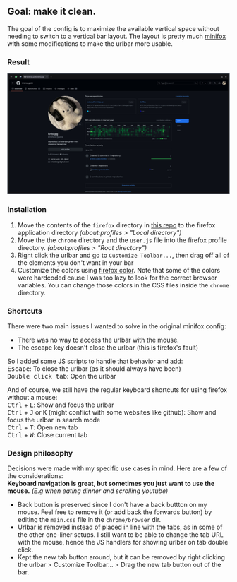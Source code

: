 ## Goal: make it clean.
The goal of the config is to maximize the available vertical space without needing to switch to a vertical bar layout. The layout is pretty much [minifox](https://codeberg.org/awwpotato/MiniFox) with some modifications to make the urlbar more usable.

### Result 
![preview](./preview.jpeg)

### Installation 
1. Move the contents of the `firefox` directory in [this repo](https://github.com/Aris-t2/CustomJSforFx/tree/master?tab=readme-ov-file#script-loader) to the firefox application directory *(about:profiles > "Local directory")*    
2. Move the the `chrome` directory and the `user.js` file into the firefox profile directory. *(about:profiles > "Root directory")*    
3. Right click the urlbar and go to `Customize Toolbar...`, then drag off all of the elements you don't want in your bar    
4. Customize the colors using [firefox color](https://color.firefox.com). Note that some of the colors were hardcoded cause I was too lazy to look for the correct browser variables. You can change those colors in the CSS files inside the `chrome` directory.    

### Shortcuts 
There were two main issues I wanted to solve in the original minifox config:
- There was no way to access the urlbar with the mouse.
- The escape key doesn't close the urlbar (this is firefox's fault)

So I added some JS scripts to handle that behavior and add:    
<kbd>Escape</kbd>: To close the urlbar (as it should always have been)    
<kbd>Double click tab</kbd>: Open the urlbar    

And of course, we still have the regular keyboard shortcuts for using firefox without a mouse:    
<kbd>Ctrl</kbd> + <kbd>L</kbd>: Show and focus the urlbar    
<kbd>Ctrl</kbd> + <kbd>J</kbd> or <kbd>K</kbd> (might conflict with some websites like github): Show and focus the urlbar in search mode    
<kbd>Ctrl</kbd> + <kbd>T</kbd>: Open new tab    
<kbd>Ctrl</kbd> + <kbd>W</kbd>: Close current tab    

### Design philosophy
Decisions were made with my specific use cases in mind. Here are a few of the considerations:    
**Keyboard navigation is great, but sometimes you just want to use the mouse.**
*(E.g when eating dinner and scrolling youtube)*    
- Back button is preserved since I don't have a back buttton on my mouse. Feel free to remove it (or add back the forwards button) by editing the `main.css` file in the `chrome/browser` dir.
- Urlbar is removed instead of placed in line with the tabs, as in some of the other one-liner setups. I still want to be able to change the tab URL with the mouse, hence the JS handlers for showing urlbar on tab double click.
- Kept the new tab button around, but it can be removed by right clicking the urlbar > Customize Toolbar... > Drag the new tab button out of the bar.
